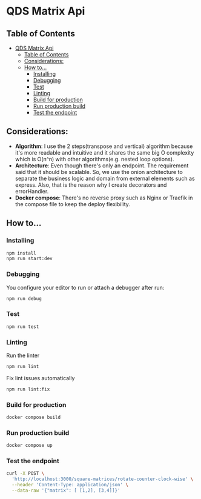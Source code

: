 # QDS Matrix Api

## Table of Contents

- [QDS Matrix Api](#qds-matrix-api)
  - [Table of Contents](#table-of-contents)
  - [Considerations:](#considerations)
  - [How to...](#how-to)
    - [Installing](#installing)
    - [Debugging](#debugging)
    - [Test](#test)
    - [Linting](#linting)
    - [Build for production](#build-for-production)
    - [Run production build](#run-production-build)
    - [Test the endpoint](#test-the-endpoint)

## Considerations:
- **Algorithm**: I use the 2 steps(transpose and vertical) algorithm because it's more readable and intuitive and it shares the same big O complexity which is O(n^n) with other algorithms(e.g. nested loop options).
- **Architecture**: Even though there's only an endpoint. The requirement said that it should be scalable. So, we use the onion architecture to separate the business logic and domain from external elements such as express. Also, that is the reason why I create decorators and errorHandler.
- **Docker compose**: There's no reverse proxy such as Nginx or Traefik in the compose file to keep the deploy flexibility.

## How to...
### Installing

```bash
npm install
npm run start:dev
```

### Debugging
You  configure your editor to run or attach a debugger after run:
```bash
npm run debug
```


### Test

``` bash
npm run test
```


### Linting

Run the linter

```bash
npm run lint
```

Fix lint issues automatically

```bash
npm run lint:fix
```

### Build for production
```bash
docker compose build
```

### Run production build
```bash
docker compose up
```

### Test the endpoint
```bash
curl -X POST \
  'http://localhost:3000/square-matrices/rotate-counter-clock-wise' \
  --header 'Content-Type: application/json' \
  --data-raw '{"matrix": [ [1,2], [3,4]]}'
```
